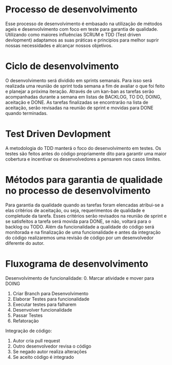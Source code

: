 # Processo de desenvolvimento
Esse processo de desenvolvimento é embasado na utilização de métodos ageis e desenvolvimento com foco em teste para garantia de qualidade. Utilizando como maiores influências SCRUM e TDD (Test driven devlopment) adaptamos as suas práticas e principios para melhor suprir nossas necessidades e alcançar nossos objetivos.

# Ciclo de desenvolvimento
O desenvolvimento será dividido em sprints semanais. Para isso será realizada uma reunião de sprint toda semana a fim de avaliar o que foi feito e planejar a próxima iteração. Através de um kan-ban as tarefas serão acompanhadas durante a semana em listas de BACKLOG, TO DO, DOING, aceitação e DONE. As tarefas finalizadas se encontrarão na lista de aceitação, serão revisadas na reunião de sprint e movidas para DONE quando terminadas.

# Test Driven Devlopment
A metodologia do TDD manterá o foco do desenvolvimento em testes. Os testes são feitos antes do código propriamente dito para garantir uma maior cobertura e incentivar os desenvolvedores a pensarem nos casos limites.

# Métodos para garantia de qualidade no processo de desenvolvimento
Para garantia da qualidade quando as tarefas foram elencadas atribui-se a elas critérios de aceitação, ou seja, requerimentos de qualidade e completude da tarefa. Esses critérios serão revisados na reunião de sprint e se satisfeitos a tarefa será movida para DONE, se não, voltará para o backlog ou TODO. Além da funcionalidade a qualidade do código será monitorada e na finalização de uma funcionalidade e antes da integração do código realizaremos uma revisão de código por um desenvolvedor diferente do autor.

# Fluxograma de desenvolvimento
Desenvolvimento de funcionalidade:
0. Marcar atividade e mover para DOING
1. Criar Branch para Desenvolvimento
2. Elaborar Testes para funcionalidade
3. Executar testes para falharem
4. Desenvolver funcionalidade
5. Passar Testes
6. Refatoração

Integração de código:
1. Autor cria pull request
2. Outro desenvolvedor revisa o código
3. Se negado autor realiza alterações
4. Se aceito código é integrado
